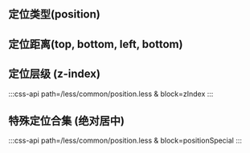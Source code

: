 ## 定位类型(position)

<div>
<co-class-api
    title="定位类型"
    :tableData="[
        {
            class: 'static',
            property: [
                {
                    prop: 'position',
                    value: 'static'
                }
            ]
        },
        {
            class: 'relative',
            property: [
                {
                    prop: 'position',
                    value: 'relative'
                }
            ]
        },
        {
            class: 'absolute',
            property: [
                {
                    prop: 'position',
                    value: 'absolute'
                }
            ]
        },
        {
            class: 'fixed',
            property: [
                {
                    prop: 'position',
                    value: 'fixed'
                }
            ]
        },
        {
            class: 'sticky',
            property: [
                {
                    prop: 'position',
                    value: 'sticky'
                }
            ]
        },
    ]" />
</div>

## 定位距离(top, bottom, left, bottom)

<div>
<co-class-api
    title="定位距离"
    :tableData="[
        // {
        //     class: '[ t | r | b | l ]-0',
        //     property: [
        //         {
        //             prop: 'top | right | bottom | left',
        //             value: '0'
        //         }
        //     ]
        // },
        {
            class: '[ t | r | b | l ][0-50]',
            property: [
                {
                    prop: 'top | right | bottom | left',
                    value: '0-50px'
                }
            ]
        },
        {
            class: '[ t | r | b | l ]-auto',
            property: [
                {
                    prop: 'top | right | bottom | left',
                    value: 'auto'
                }
            ]
        },
        // {
        //     class: '[ lt | lb | rt | rb | lr | tb ]-0',
        //     property: [
        //         {
        //             prop: 'top | right | bottom | left',
        //             value: '0'
        //         }
        //     ]
        // }
    ]" />
</div>

## 定位层级 (z-index)

:::css-api path=/less/common/position.less & block=zIndex
:::

## 特殊定位合集 (绝对居中)

:::css-api path=/less/common/position.less & block=positionSpecial
:::
